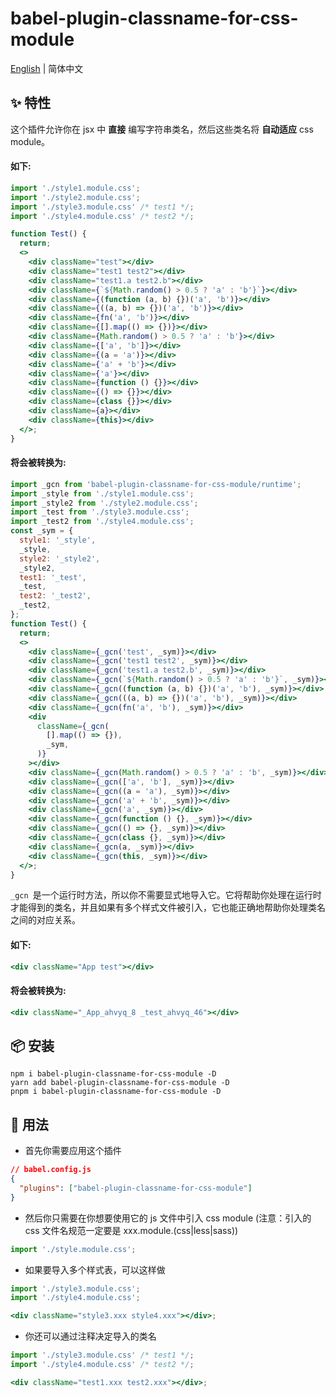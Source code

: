# babel-plugin-classname-for-css-module

[English](./README.md) | 简体中文

## ✨ 特性

这个插件允许你在 jsx 中 **直接** 编写字符串类名，然后这些类名将 **自动适应** css module。

#### 如下:

```jsx
import './style1.module.css';
import './style2.module.css';
import './style3.module.css' /* test1 */;
import './style4.module.css' /* test2 */;

function Test() {
  return;
  <>
    <div className="test"></div>
    <div className="test1 test2"></div>
    <div className="test1.a test2.b"></div>
    <div className={`${Math.random() > 0.5 ? 'a' : 'b'}`}></div>
    <div className={(function (a, b) {})('a', 'b')}></div>
    <div className={((a, b) => {})('a', 'b')}></div>
    <div className={fn('a', 'b')}></div>
    <div className={[].map(() => {})}></div>
    <div className={Math.random() > 0.5 ? 'a' : 'b'}></div>
    <div className={['a', 'b']}></div>
    <div className={(a = 'a')}></div>
    <div className={'a' + 'b'}></div>
    <div className={'a'}></div>
    <div className={function () {}}></div>
    <div className={() => {}}></div>
    <div className={class {}}></div>
    <div className={a}></div>
    <div className={this}></div>
  </>;
}
```

#### 将会被转换为:

```jsx
import _gcn from 'babel-plugin-classname-for-css-module/runtime';
import _style from './style1.module.css';
import _style2 from './style2.module.css';
import _test from './style3.module.css';
import _test2 from './style4.module.css';
const _sym = {
  style1: '_style',
  _style,
  style2: '_style2',
  _style2,
  test1: '_test',
  _test,
  test2: '_test2',
  _test2,
};
function Test() {
  return;
  <>
    <div className={_gcn('test', _sym)}></div>
    <div className={_gcn('test1 test2', _sym)}></div>
    <div className={_gcn('test1.a test2.b', _sym)}></div>
    <div className={_gcn(`${Math.random() > 0.5 ? 'a' : 'b'}`, _sym)}></div>
    <div className={_gcn((function (a, b) {})('a', 'b'), _sym)}></div>
    <div className={_gcn(((a, b) => {})('a', 'b'), _sym)}></div>
    <div className={_gcn(fn('a', 'b'), _sym)}></div>
    <div
      className={_gcn(
        [].map(() => {}),
        _sym,
      )}
    ></div>
    <div className={_gcn(Math.random() > 0.5 ? 'a' : 'b', _sym)}></div>
    <div className={_gcn(['a', 'b'], _sym)}></div>
    <div className={_gcn((a = 'a'), _sym)}></div>
    <div className={_gcn('a' + 'b', _sym)}></div>
    <div className={_gcn('a', _sym)}></div>
    <div className={_gcn(function () {}, _sym)}></div>
    <div className={_gcn(() => {}, _sym)}></div>
    <div className={_gcn(class {}, _sym)}></div>
    <div className={_gcn(a, _sym)}></div>
    <div className={_gcn(this, _sym)}></div>
  </>;
}
```

`_gcn `是一个运行时方法，所以你不需要显式地导入它。它将帮助你处理在运行时才能得到的类名，并且如果有多个样式文件被引入，它也能正确地帮助你处理类名之间的对应关系。

#### 如下:

```jsx
<div className="App test"></div>
```

#### 将会被转换为:

```jsx
<div className="_App_ahvyq_8 _test_ahvyq_46"></div>
```

## 📦 安装

```
npm i babel-plugin-classname-for-css-module -D
yarn add babel-plugin-classname-for-css-module -D
pnpm i babel-plugin-classname-for-css-module -D
```

## 🔨 用法

- 首先你需要应用这个插件

```json
// babel.config.js
{
  "plugins": ["babel-plugin-classname-for-css-module"]
}
```

- 然后你只需要在你想要使用它的 js 文件中引入 css module (注意：引入的 css 文件名规范一定要是 xxx.module.(css|less|sass))

```js
import './style.module.css';
```

- 如果要导入多个样式表，可以这样做

```jsx
import './style3.module.css';
import './style4.module.css';

<div className="style3.xxx style4.xxx"></div>;
```

- 你还可以通过注释决定导入的类名

```jsx
import './style3.module.css' /* test1 */;
import './style4.module.css' /* test2 */;

<div className="test1.xxx test2.xxx"></div>;
```
